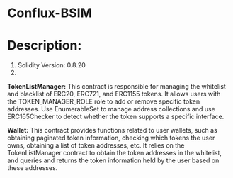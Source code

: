 # Conflux-BSIM

# Description:
1. Solidity Version: 0.8.20
2. 

**TokenListManager:** This contract is responsible for managing the whitelist and blacklist of ERC20, ERC721, and ERC1155 tokens. It allows users with the TOKEN_MANAGER_ROLE role to add or remove specific token addresses. Use EnumerableSet to manage address collections and use ERC165Checker to detect whether the token supports a specific interface.

**Wallet:** This contract provides functions related to user wallets, such as obtaining paginated token information, checking which tokens the user owns, obtaining a list of token addresses, etc. It relies on the TokenListManager contract to obtain the token addresses in the whitelist, and queries and returns the token information held by the user based on these addresses.
